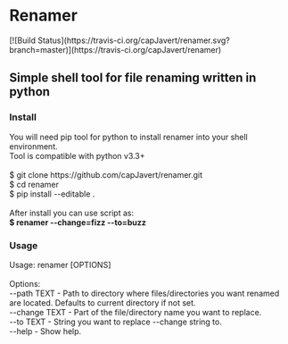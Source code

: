 <h1>Renamer</h1>[![Build Status](https://travis-ci.org/capJavert/renamer.svg?branch=master)](https://travis-ci.org/capJavert/renamer)
<h2>Simple shell tool for file renaming written in python</h2>
<h3>Install</h3>
<p>
You will need pip tool for python to install renamer into your shell environment.<br />
Tool is compatible with python v3.3+<br />
<br />
$ git clone https://github.com/capJavert/renamer.git<br />
$ cd renamer<br />
$ pip install --editable .<br />
<br />
After install you can use script as: <br />
<b>$ renamer --change=fizz --to=buzz</b>
</p>
<h3>Usage</h3>
<p>
Usage: renamer [OPTIONS]<br />
<br />
Options:<br />
  --path TEXT    - Path to directory where files/directories you want renamed<br />
                 are located. Defaults to current directory if not set.<br />
  --change TEXT  - Part of the file/directory name you want to replace.<br />
  --to TEXT      - String you want to replace --change string to.<br />
  --help         - Show help.<br />
</p>
